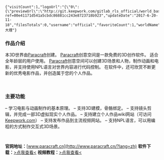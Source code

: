 <!-- BEGIN_AUTOGEN: do NOT edit in this block -->
```@wiki/js/world3D
{"visitCount":1,"logoUrl":"{\"0\":{\"previewUrl\":\"http://git.keepwork.com/gitlab_rls_official/world_base32_4whlxzneu7tzbbq/raw/master/preview.jpg\"}}","opusId":68,"desc":"","version":608,"worldUrl":"http://git.keepwork.com/gitlab_rls_official/world_base32_4whlxzneu7tzbbq/repository/archive.zip?ref=00e41171d541a5cbdc86881cc243e8723718b923","updateDate":"2017-6-20-11-18","filesTotals":0,"username":"official","favoriteCount":1,"worldName":"去大理"}
```
<!-- END_AUTOGEN-->
### 作品介绍

本3D世界由[Paracraft](http://www.paracraft.cn/?lang=zh)创建。
[Paracraft](http://www.paracraft.cn/?lang=zh)创意空间是一款免费的3D创作软件。
适合全年龄层的用户使用。
[Paracraft](http://www.paracraft.cn/?lang=zh)创意空间可以创建3D场景和人物，制作动画和电影，并支持使用NPL语言对世界内容进行代码控制。
在软件中，还可欣赏不断更新的优秀电影作品，并创造属于您的个人作品。

<br/>

### 主要功能
– 学习电影与动画制作的基本原理。
– 支持3D建模，骨骼绑定。
– 支持镜头剪辑，并完成一部3D虚拟现实个人作品。
– 支持建立个人作品wiki网站（可访问[Keepwork.com](http://keepwork.com)）
– 支持发布作品到主流视频网站。
– 支持NPL语言，可以用编程的方式制作交互式3D场景。

<br/>

**官网地址：**[www.paracraft.cn](http://www.paracraft.cn/?lang=zh)
**软件下载：**[>点我查看<](http://www.paracraft.cn/download?lang=zh)
**视频教程：**[>点我查看<](https://github.com/LiXizhi/HourOfCode/wiki)

<br/>

```@wiki/js/comment

```
